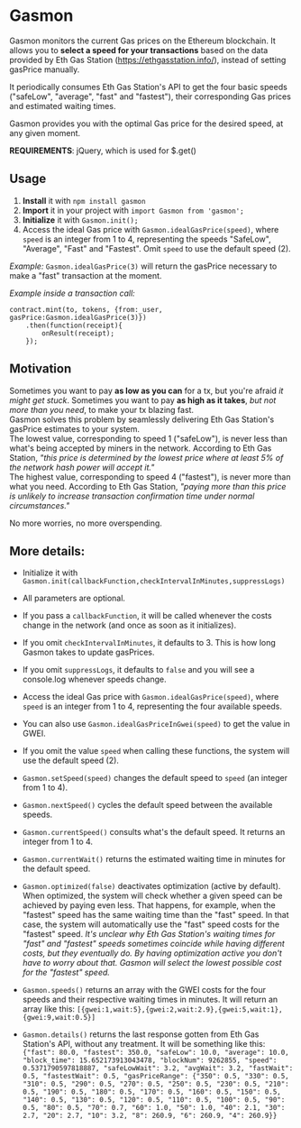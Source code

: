


# Gasmon
Gasmon monitors the current Gas prices on the Ethereum blockchain.
It allows you to **select a speed for your transactions** based on the data provided by Eth Gas Station (https://ethgasstation.info/), instead of setting gasPrice manually.

It periodically consumes Eth Gas Station's API to get the four basic speeds ("safeLow", "average", "fast" and "fastest"), their corresponding Gas prices and estimated waiting times.

Gasmon provides you with the optimal Gas price for the desired speed, at any given moment.

**REQUIREMENTS**: jQuery, which is used for $.get()

## Usage
1) **Install** it with `npm install gasmon`
2) **Import** it in your project with `import Gasmon from 'gasmon';`
3) **Initialize** it with `Gasmon.init();`
4) Access the ideal Gas price with `Gasmon.idealGasPrice(speed)`, where `speed` is an integer from 1 to 4, representing the speeds "SafeLow", "Average", "Fast" and "Fastest". Omit `speed` to use the default speed (2).

_Example:_ `Gasmon.idealGasPrice(3)` will return the gasPrice necessary to make a "fast" transaction at the moment.

_Example inside a transaction call:_

    contract.mint(to, tokens, {from:_user, gasPrice:Gasmon.idealGasPrice(3)})
        .then(function(receipt){
            onResult(receipt);
        });

## Motivation
Sometimes you want to pay **as low as you can** for a tx, but you're afraid _it might get stuck_.
Sometimes you want to pay **as high as it takes**, _but not more than you need_, to make your tx blazing fast.
\
Gasmon solves this problem by seamlessly delivering Eth Gas Station's gasPrice estimates to your system.
\
 The lowest value, corresponding to speed 1 ("safeLow"), is never less than what's being accepted by miners in the network. According to Eth Gas Station, _"this price is determined by the lowest price where at least 5% of the network hash power will accept it."_
\
The highest value, corresponding to speed 4 ("fastest"), is never more than what you need. According to Eth Gas Station, _"paying more than this price is unlikely to increase transaction confirmation time under normal circumstances."_

No more worries, no more overspending.


## More details:
* Initialize it with `Gasmon.init(callbackFunction,checkIntervalInMinutes,suppressLogs)`
* All parameters are optional.
* If you pass a `callbackFunction`, it will be called whenever the costs change in the network (and once as soon as it initializes).
* If you omit `checkIntervalInMinutes`, it defaults to 3. This is how long Gasmon takes to update gasPrices.
* If you omit `suppressLogs`, it defaults to `false` and you will see a console.log whenever speeds change.
 * Access the ideal Gas price with `Gasmon.idealGasPrice(speed)`, where `speed` is an integer from 1 to 4, representing the four available speeds.
 
* You can also use `Gasmon.idealGasPriceInGwei(speed)` to get the value in GWEI.
* If you omit the value `speed` when calling these functions, the system will use the default speed (2).
* `Gasmon.setSpeed(speed)` changes the default speed to `speed` (an integer from 1 to 4).
* `Gasmon.nextSpeed()` cycles the default speed between the available speeds.
* `Gasmon.currentSpeed()` consults what's the default speed. It returns an integer from 1 to 4.
* `Gasmon.currentWait()` returns the estimated waiting time in minutes for the default speed.
* `Gasmon.optimized(false)` deactivates optimization (active by default). When optimized, the system will check whether a given speed can be achieved by paying even less. That happens, for example, when the "fastest" speed has the same waiting time than the "fast" speed. In that case, the system will automatically use the "fast" speed costs for the "fastest" speed.
_It's unclear why Eth Gas Station's waiting times for "fast" and "fastest" speeds sometimes coincide while having different costs, but they eventually do. By having optimization active you don't have to worry about that. Gasmon will select the lowest possible cost for the "fastest" speed._
* `Gasmon.speeds()` returns an array with the GWEI costs for the four speeds and their respective waiting times in minutes. It will return an array like this:
    `[{gwei:1,wait:5},{gwei:2,wait:2.9},{gwei:5,wait:1},{gwei:9,wait:0.5}]`

    
* `Gasmon.details()` returns the last response gotten from Eth Gas Station's API, without any treatment. It will be something like this: `{"fast": 80.0, "fastest": 350.0, "safeLow": 10.0, "average": 10.0, "block_time": 15.652173913043478, "blockNum": 9262855, "speed": 0.5371790597818887, "safeLowWait": 3.2, "avgWait": 3.2, "fastWait": 0.5, "fastestWait": 0.5, "gasPriceRange": {"350": 0.5, "330": 0.5, "310": 0.5, "290": 0.5, "270": 0.5, "250": 0.5, "230": 0.5, "210": 0.5, "190": 0.5, "180": 0.5, "170": 0.5, "160": 0.5, "150": 0.5, "140": 0.5, "130": 0.5, "120": 0.5, "110": 0.5, "100": 0.5, "90": 0.5, "80": 0.5, "70": 0.7, "60": 1.0, "50": 1.0, "40": 2.1, "30": 2.7, "20": 2.7, "10": 3.2, "8": 260.9, "6": 260.9, "4": 260.9}}`